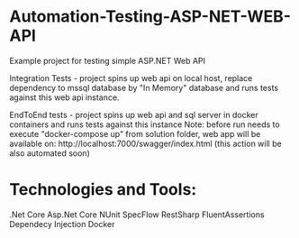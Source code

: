 # Automation-Testing-ASP-NET-WEB-API
Example project for testing simple ASP.NET Web API

Integration Tests - project spins up web api on local host, replace dependency to mssql database by "In Memory" database and runs tests against this web api instance.

EndToEnd tests - project spins up web api and sql server in docker containers and runs tests against this instance
Note: before run needs to execute "docker-compose up" from solution folder, web app will be available on:
http://localhost:7000/swagger/index.html
(this action will be also automated soon)

# Technologies and Tools:
.Net Core
Asp.Net Core
NUnit
SpecFlow
RestSharp
FluentAssertions
Dependecy Injection
Docker
